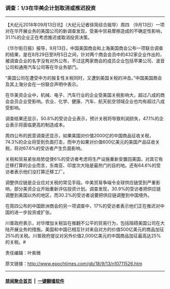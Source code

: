 ### 调查：1/3在华美企计划取消或推迟投资
------------------------

<p>【大纪元2018年09月13日讯】（大纪元记者徐简综合报导）周四 （9月13日）一项对在华开展业务的美国公司的新调查发现，受美中贸易摩擦造成的不确定性影响，31.1%的企业正在考虑推迟或取消投资决策。</p>
<p>《华尔街日报》报导，9月13日，中国美国商会和上海美国商会公布一项联合调查的结果，是在8月29日至9月5日之间，针对两个商会会员中的432家企业作出的，被调查企业的名字没有对外公布，不过这两家商会的成员企业包括苹果公司、波音公司和通用汽车公司等在华业务部门。</p>
<p>“美国公司在遭受中方的报复性关税同时，又遭到美国关税的冲击。”中国美国商会及其上海分会在一份联合声明中表示。</p>
<p>在华美资企业中，机械、电子、汽车行业的企业受美国关税影响大，超过八成的商会会员企业受影响。农业、化学、健康、汽车、航天航空领域企业也均有超过八成受影响。</p>
<p>调查结果还显示，50.8%的受访企业表示，预计关税将导致利润损失，47.1%的企业表示将面临更高的制造成本。</p>
<p>周四公布的民意调查还显示，如果美国对价值2000亿的中国商品征收关税，74.3%的企业将受到负面打击，而中方如果对价值600亿美元的美国产品征收关税，将对67.6%的受访者产生负面影响。</p>
<p>关税和贸易紧张局势促使6%的受访者考虑将生产设施重新安置回美国，对其它有迁移打算的企业而言，东南亚、印度次大陆是最热门的目的地。还有64.6%的受访者表示他们没打算迁移工厂。</p>
<p>调整供应链是企业应对关税的常见手段。中美贸易争端令全球供应链受到严重影响，部分美资企业开始重新评估投资计划。调查发现，30.9%的受访者把供应链调整到美国以外的地区，而30.2%的受访者说要把供应链调整到中国境外。</p>
<p>在周四公布的中国欧洲商会的另一项调查中，17%的受访者表示他们正在推迟对中国的进一步投资或扩张。</p>
<p>川普政府表示，对华增加关税旨在推翻不公平的贸易行为，包括阻碍美国公司在大陆开展业务的措施。美国和中国已相互针对来自对方的价值500亿美元的商品加征25%的关税。川普政府提议对另外价值2,000亿美元的中国商品加征最高达25%的关税。#</p>
<p>责任编辑：叶紫微</p>

原文链接：http://www.epochtimes.com/gb/18/9/13/n10711526.htm


------------------------
#### [禁闻聚合首页](https://github.com/gfw-breaker/banned-news/blob/master/README.md) &nbsp;|&nbsp;  [一键翻墙软件](https://github.com/gfw-breaker/nogfw/blob/master/README.md)